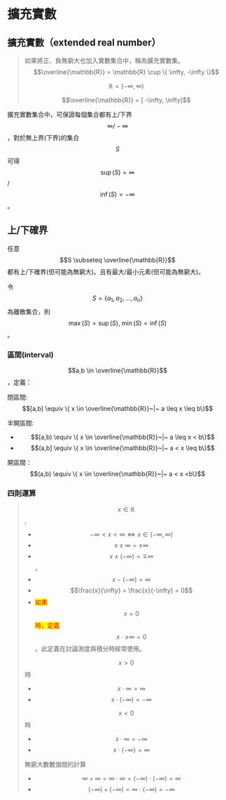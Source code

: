 # 擴充實數

## 擴充實數（extended real number）

> 如果將正、負無窮大也加入實數集合中，稱為擴充實數集。$$\overline{\mathbb{R}} = \mathbb{R} \cup \{ \infty, -\infty \}$$
>
> $$\mathbb{R} = (-\infty, \infty)$$
>
> $$\overline{\mathbb{R}} = [ -\infty, \infty]$$

擴充實數集合中，可保證每個集合都有上/下界$$\infty/-\infty$$，對於無上界(下界)的集合$$S$$可得$$\sup(S) = \infty$$/$$\inf(S)=-\infty$$。

## 上/下確界

任意$$S \subseteq \overline{\mathbb{R}}$$都有上/下確界(但可能為無窮大)。且有最大/最小元素(但可能為無窮大)。

令$$S=\{a_1, a_2, \dots, a_n\}$$為離散集合，則$$\max(S)=\sup(S), ~\min(S)=\inf(S)$$。

### 區間(interval)

$$a,b \in \overline{\mathbb{R}}$$，定義：

閉區間: $$[a,b] \equiv  \{ x \in \overline{\mathbb{R}}~|~ a \leq x \leq b\}$$

半開區間:&#x20;

* $$[a,b) \equiv  \{ x \in \overline{\mathbb{R}}~|~ a \leq x < b\}$$
* $$(a,b] \equiv  \{ x \in \overline{\mathbb{R}}~|~ a < x \leq b\}$$

開區間：$$(a,b) \equiv  \{ x \in \overline{\mathbb{R}}~|~ a < x <b\}$$

### 四則運算

> $$x \in \mathbb{R}$$,
>
> * $$-\infty < x < \infty \Leftrightarrow x \in (-\infty, \infty)$$
> * $$x\pm \infty =\pm \infty$$
> * $$x\pm (-\infty) = \mp \infty$$。
> * $$x - (-\infty) = \infty$$
> * $$\frac{x}{\infty} = \frac{x}{-\infty} = 0$$
> * <mark style="color:red;">如果</mark>$$x=0$$<mark style="color:red;">時，定義</mark>$$x \cdot \pm\infty =0$$。此定義在討論測度與積分時經常使用。
>
> $$x >0$$時
>
> * $$x \cdot \infty = \infty$$
> * $$x \cdot (-\infty) = -\infty$$
>
> $$x<0$$時
>
> * $$x \cdot \infty = - \infty$$
> * $$x \cdot (- \infty) = \infty$$
>
> 無窮大數數值間的計算
>
> * $$\infty + \infty = \infty \cdot \infty = (- \infty) \cdot (-\infty) = \infty$$
> * $$(-\infty) + (-\infty) = \infty \cdot (-\infty) = - \infty$$
